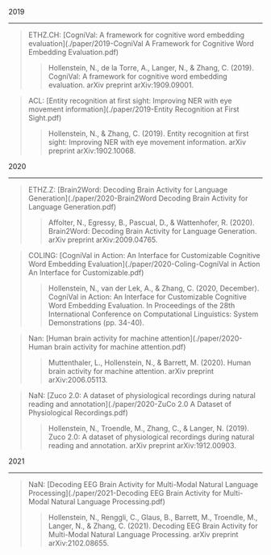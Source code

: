 2019
_____________________________________________
> ETHZ.CH: [CogniVal: A framework for cognitive word embedding evaluation](./paper/2019-CogniVal A Framework for Cognitive Word Embedding Evaluation.pdf)        
>> Hollenstein, N., de la Torre, A., Langer, N., & Zhang, C. (2019). CogniVal: A framework for cognitive word embedding evaluation. arXiv preprint arXiv:1909.09001.

>  ACL: [Entity recognition at first sight: Improving NER with eye movement information](./paper/2019-Entity Recognition at First Sight.pdf)      
>>   Hollenstein, N., & Zhang, C. (2019). Entity recognition at first sight: Improving NER with eye movement information. arXiv preprint arXiv:1902.10068.

2020
_____________________________________________
> ETHZ.Z: [Brain2Word: Decoding Brain Activity for Language Generation](./paper/2020-Brain2Word Decoding Brain Activity for Language Generation.pdf)        
>> Affolter, N., Egressy, B., Pascual, D., & Wattenhofer, R. (2020). Brain2Word: Decoding Brain Activity for Language Generation. arXiv preprint arXiv:2009.04765.

>  COLING: [CogniVal in Action: An Interface for Customizable Cognitive Word Embedding Evaluation](./paper/2020-Coling-CogniVal in Action An Interface for Customizable.pdf)      
>>   Hollenstein, N., van der Lek, A., & Zhang, C. (2020, December). CogniVal in Action: An Interface for Customizable Cognitive Word Embedding Evaluation. In Proceedings of the 28th International Conference on Computational Linguistics: System Demonstrations (pp. 34-40).

>  Nan: [Human brain activity for machine attention](./paper/2020-Human brain activity for machine attention.pdf)      
>>   Muttenthaler, L., Hollenstein, N., & Barrett, M. (2020). Human brain activity for machine attention. arXiv preprint arXiv:2006.05113.

>  NaN: [Zuco 2.0: A dataset of physiological recordings during natural reading and annotation](./paper/2020-ZuCo 2.0 A Dataset of Physiological Recordings.pdf)      
>>   Hollenstein, N., Troendle, M., Zhang, C., & Langer, N. (2019). Zuco 2.0: A dataset of physiological recordings during natural reading and annotation. arXiv preprint arXiv:1912.00903.

2021
_____________________________________________
> NaN: [Decoding EEG Brain Activity for Multi-Modal Natural Language Processing](./paper/2021-Decoding EEG Brain Activity for Multi-Modal Natural Language Processing.pdf)        
>> Hollenstein, N., Renggli, C., Glaus, B., Barrett, M., Troendle, M., Langer, N., & Zhang, C. (2021). Decoding EEG Brain Activity for Multi-Modal Natural Language Processing. arXiv preprint arXiv:2102.08655.